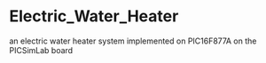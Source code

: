 # Electric_Water_Heater
an electric water heater system implemented on PIC16F877A on the PICSimLab board
